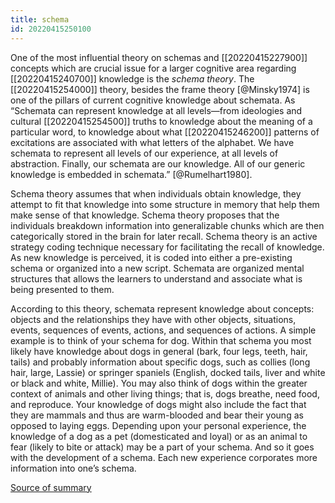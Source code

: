 ```yaml
---
title: schema
id: 20220415250100
---
```


One of the most influential theory on schemas and [[20220415227900]] concepts which are crucial issue for a larger cognitive area regarding [[20220415240700]] knowledge is the *schema theory*.  The [[20220415254000]] theory, besides the frame theory [@Minsky1974] is one of the pillars of current cognitive knowledge about schemata.  As “Schemata can represent knowledge at all levels—from ideologies and cultural [[20220415254500]] truths to knowledge about the meaning of a particular word, to knowledge about what [[20220415246200]] patterns of excitations are associated with what letters of the alphabet.  We have schemata to represent all levels of our experience, at all levels of abstraction.  Finally, our schemata are our knowledge.  All of our generic knowledge is embedded in schemata.” [@Rumelhart1980].

Schema theory assumes that when individuals obtain knowledge, they attempt to fit that knowledge into some structure in memory that help them make sense of that knowledge.  Schema theory proposes that the individuals breakdown information into generalizable chunks which are then categorically stored in the brain for later recall.  Schema theory is an active strategy coding technique necessary for facilitating the recall of knowledge.  As new knowledge is perceived, it is coded into either a pre-existing schema or organized into a new script.  Schemata are organized mental structures that allows the learners to understand and associate what is being presented to them.

According to this theory, schemata represent knowledge about concepts: objects and the relationships they have with other objects, situations, events, sequences of events, actions, and sequences of actions.  A simple example is to think of your schema for dog.  Within that schema you most likely have knowledge about dogs in general (bark, four legs, teeth, hair, tails) and probably information about specific dogs, such as collies (long hair, large, Lassie) or springer spaniels (English, docked tails, liver and white or black and white, Millie).  You may also think of dogs within the greater context of animals and other living things; that is, dogs breathe, need food, and reproduce.  Your knowledge of dogs might also include the fact that they are mammals and thus are warm-blooded and bear their young as opposed to laying eggs.  Depending upon your personal experience, the knowledge of a dog as a pet (domesticated and loyal) or as an animal to fear (likely to bite or attack) may be a part of your schema.  And so it goes with the development of a schema.  Each new experience corporates more information into one’s schema.

[Source of summary](https://biolawgy.wordpress.com/2010/02/11/rumelhart-d-e-1980-schemata-the-building-blocks-of-cognition-in-r-j-spiro-etal-eds-theoretical-issues-in-reading-comprehension-hillsdale-nj-lawrence-erlbaum/)
